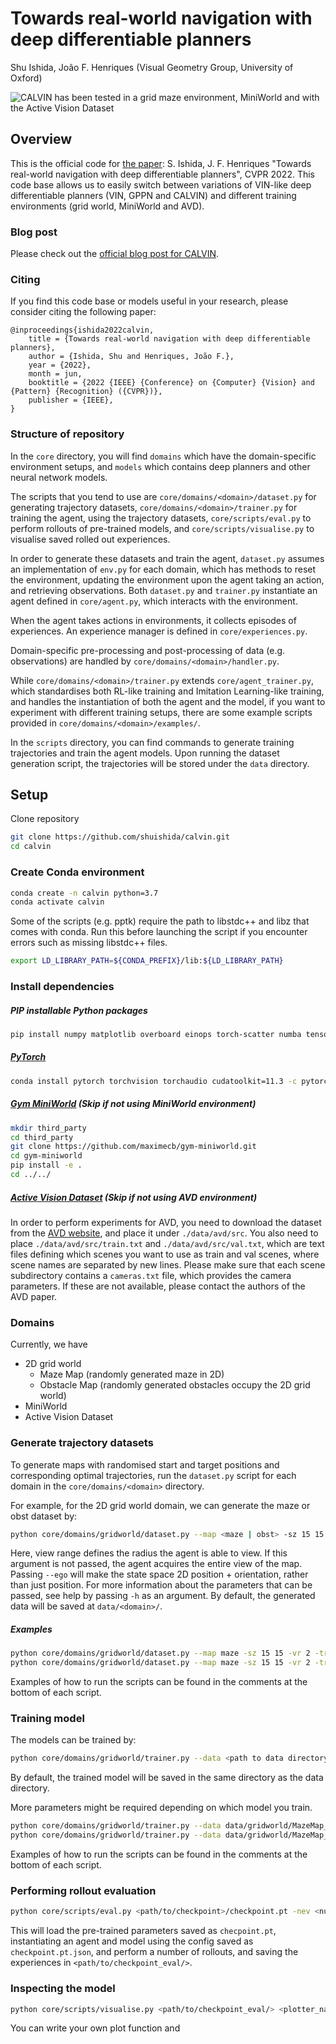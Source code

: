 # Towards real-world navigation with deep differentiable planners
Shu Ishida, João F. Henriques (Visual Geometry Group, University of Oxford)

![CALVIN has been tested in a grid maze environment, MiniWorld and with the Active Vision Dataset](https://user-images.githubusercontent.com/16188477/171409595-75b53424-5038-48bf-9c70-3b4144f1e09e.png)

## Overview
This is the official code for [the paper](https://arxiv.org/abs/2108.05713): S. Ishida, J. F. Henriques "Towards real-world navigation with deep differentiable planners", CVPR 2022.
This code base allows us to easily switch between variations of VIN-like deep differentiable planners (VIN, GPPN and CALVIN) and different training environments (grid world, MiniWorld and AVD).

### Blog post
Please check out the [official blog post for CALVIN](https://www.robots.ox.ac.uk/~vgg/blog/calvin-a-neural-network-that-can-learn-to-plan-and-navigate-unknown-environments.html).

### Citing
If you find this code base or models useful in your research, please consider citing the following paper:

```
@inproceedings{ishida2022calvin,
    title = {Towards real-world navigation with deep differentiable planners},
    author = {Ishida, Shu and Henriques, João F.},
    year = {2022},
    month = jun,
    booktitle = {2022 {IEEE} {Conference} on {Computer} {Vision} and {Pattern} {Recognition} ({CVPR})},
    publisher = {IEEE},
}
```

### Structure of repository
In the `core` directory, you will find `domains` which have the domain-specific environment setups, and `models` which contains deep planners and other neural network models.

The scripts that you tend to use are `core/domains/<domain>/dataset.py` for generating trajectory datasets, 
`core/domains/<domain>/trainer.py` for training the agent, using the trajectory datasets,
`core/scripts/eval.py` to perform rollouts of pre-trained models, and
`core/scripts/visualise.py` to visualise saved rolled out experiences.  

In order to generate these datasets and train the agent, `dataset.py` assumes an implementation of `env.py` for each domain, which has methods to reset the environment, updating the environment upon the agent taking an action, and retrieving observations.
Both `dataset.py` and `trainer.py` instantiate an agent defined in `core/agent.py`, which interacts with the environment.

When the agent takes actions in environments, it collects episodes of experiences. An experience manager is defined in `core/experiences.py`.

Domain-specific pre-processing and post-processing of data (e.g. observations) are handled by `core/domains/<domain>/handler.py`.

While `core/domains/<domain>/trainer.py` extends `core/agent_trainer.py`, which standardises both RL-like training and Imitation Learning-like training, and handles the instantiation of both the agent and the model, 
if you want to experiment with different training setups, there are some example scripts provided in `core/domains/<domain>/examples/`.

In the `scripts` directory, you can find commands to generate training trajectories and train the agent models.
Upon running the dataset generation script, the trajectories will be stored under the `data` directory.

## Setup 
Clone repository
```bash
git clone https://github.com/shuishida/calvin.git
cd calvin
```

### Create Conda environment
```bash
conda create -n calvin python=3.7
conda activate calvin
```
Some of the scripts (e.g. pptk) require the path to libstdc++ and libz that comes with conda.
Run this before launching the script if you encounter errors such as missing libstdc++ files.
```bash
export LD_LIBRARY_PATH=${CONDA_PREFIX}/lib:${LD_LIBRARY_PATH}
```

### Install dependencies
##### PIP installable Python packages
```bash
pip install numpy matplotlib overboard einops torch-scatter numba tensorboard
```

##### [PyTorch](https://pytorch.org/)
```bash
conda install pytorch torchvision torchaudio cudatoolkit=11.3 -c pytorch
```

##### [Gym MiniWorld](https://github.com/maximecb/gym-miniworld) (Skip if not using MiniWorld environment)
```bash
mkdir third_party
cd third_party
git clone https://github.com/maximecb/gym-miniworld.git
cd gym-miniworld
pip install -e .
cd ../../
```

##### [Active Vision Dataset](https://www.cs.unc.edu/~ammirato/active_vision_dataset_website/index.html) (Skip if not using AVD environment)
In order to perform experiments for AVD, you need to download the dataset from the [AVD website](https://www.cs.unc.edu/~ammirato/active_vision_dataset_website/index.html), and place it under `./data/avd/src`.
You also need to place `./data/avd/src/train.txt` and `./data/avd/src/val.txt`, which are text files defining which scenes you want to use as train and val scenes, where scene names are separated by new lines.
Please make sure that each scene subdirectory contains a `cameras.txt` file, which provides the camera parameters. If these are not available, please contact the authors of the AVD paper.

### Domains
Currently, we have
- 2D grid world
    - Maze Map (randomly generated maze in 2D)
    - Obstacle Map (randomly generated obstacles occupy the 2D grid world)
- MiniWorld
- Active Vision Dataset

### Generate trajectory datasets
To generate maps with randomised start and target positions and corresponding optimal trajectories, 
run the `dataset.py` script for each domain in the `core/domains/<domain>` directory.

For example, for the 2D grid world domain, we can generate the maze or obst dataset by:
```bash
python core/domains/gridworld/dataset.py --map <maze | obst> -sz 15 15 -vr <view range> -trajlen 15 -mxs <max rollout steps> -n 4000 [--ego] [--clear]
```

Here, view range defines the radius the agent is able to view. 
If this argument is not passed, the agent acquires the entire view of the map.
Passing `--ego` will make the state space 2D position + orientation, rather than just position.
For more information about the parameters that can be passed, see help by passing `-h` as an argument.
By default, the generated data will be saved at `data/<domain>/`.

##### Examples
```bash
python core/domains/gridworld/dataset.py --map maze -sz 15 15 -vr 2 -trajlen 15 -mxs 500 -n 4000 --clear
python core/domains/gridworld/dataset.py --map maze -sz 15 15 -vr 2 -trajlen 15 -mxs 500 -n 4000 --ego --clear
```

Examples of how to run the scripts can be found in the comments at the bottom of each script.

### Training model

The models can be trained by:
```bash
python core/domains/gridworld/trainer.py --data <path to data directory> --model <name of model> --k <k> --discount <discount rate> --n_workers 4
```
By default, the trained model will be saved in the same directory as the data directory.

More parameters might be required depending on which model you train. 

```bash
python core/domains/gridworld/trainer.py --data data/gridworld/MazeMap_15x15_vr_2_4000_15_500 --model CALVINConv2d --k 60 --discount 0.25
python core/domains/gridworld/trainer.py --data data/gridworld/MazeMap_15x15_vr_2_4000_15_500_ego --model CALVINConv3d --k 20 --discount 0.1
```

Examples of how to run the scripts can be found in the comments at the bottom of each script.

### Performing rollout evaluation
```bash
python core/scripts/eval.py <path/to/checkpoint>/checkpoint.pt -nev <number of evaluations>
```
This will load the pre-trained parameters saved as `checpoint.pt`, instantiating an agent and model using the config saved as `checkpoint.pt.json`, and perform a number of rollouts, and saving the experiences in `<path/to/checkpoint_eval/>`.

### Inspecting the model
```bash
python core/scripts/visualise.py <path/to/checkpoint_eval/> <plotter_name>
```

You can write your own plot function and 
